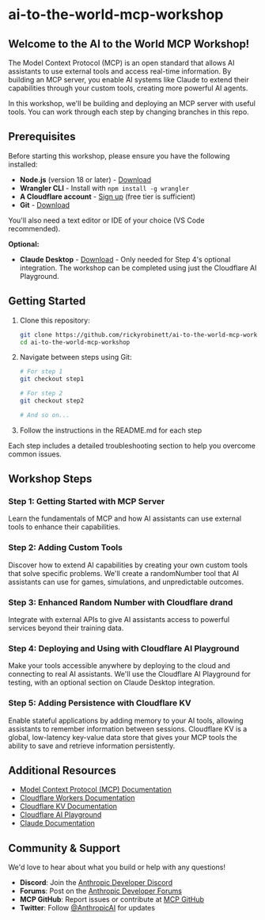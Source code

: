 # ai-to-the-world-mcp-workshop

## Welcome to the AI to the World MCP Workshop!

The Model Context Protocol (MCP) is an open standard that allows AI assistants to use external tools and access real-time information. By building an MCP server, you enable AI systems like Claude to extend their capabilities through your custom tools, creating more powerful AI agents.

In this workshop, we'll be building and deploying an MCP server with useful tools. You can work through each step by changing branches in this repo.

## Prerequisites

Before starting this workshop, please ensure you have the following installed:

- **Node.js** (version 18 or later) - [Download](https://nodejs.org/)
- **Wrangler CLI** - Install with `npm install -g wrangler`
- **A Cloudflare account** - [Sign up](https://dash.cloudflare.com/sign-up) (free tier is sufficient)
- **Git** - [Download](https://git-scm.com/downloads)

You'll also need a text editor or IDE of your choice (VS Code recommended).

**Optional:**
- **Claude Desktop** - [Download](https://claude.ai/desktop) - Only needed for Step 4's optional integration. The workshop can be completed using just the Cloudflare AI Playground.

## Getting Started

1. Clone this repository:
   ```bash
   git clone https://github.com/rickyrobinett/ai-to-the-world-mcp-workshop.git
   cd ai-to-the-world-mcp-workshop
   ```

2. Navigate between steps using Git:
   ```bash
   # For step 1
   git checkout step1
   
   # For step 2
   git checkout step2
   
   # And so on...
   ```

3. Follow the instructions in the README.md for each step

Each step includes a detailed troubleshooting section to help you overcome common issues.

## Workshop Steps

### Step 1: Getting Started with MCP Server
Learn the fundamentals of MCP and how AI assistants can use external tools to enhance their capabilities.

### Step 2: Adding Custom Tools
Discover how to extend AI capabilities by creating your own custom tools that solve specific problems. We'll create a randomNumber tool that AI assistants can use for games, simulations, and unpredictable outcomes.

### Step 3: Enhanced Random Number with Cloudflare drand
Integrate with external APIs to give AI assistants access to powerful services beyond their training data.

### Step 4: Deploying and Using with Cloudflare AI Playground
Make your tools accessible anywhere by deploying to the cloud and connecting to real AI assistants. We'll use the Cloudflare AI Playground for testing, with an optional section on Claude Desktop integration.

### Step 5: Adding Persistence with Cloudflare KV
Enable stateful applications by adding memory to your AI tools, allowing assistants to remember information between sessions. Cloudflare KV is a global, low-latency key-value data store that gives your MCP tools the ability to save and retrieve information persistently.

## Additional Resources

- [Model Context Protocol (MCP) Documentation](https://modelcontextprotocol.io/)
- [Cloudflare Workers Documentation](https://developers.cloudflare.com/workers/)
- [Cloudflare KV Documentation](https://developers.cloudflare.com/workers/runtime-apis/kv/)
- [Cloudflare AI Playground](https://playground.ai.cloudflare.com/)
- [Claude Documentation](https://docs.anthropic.com/claude/)

## Community & Support

We'd love to hear about what you build or help with any questions!

- **Discord**: Join the [Anthropic Developer Discord](https://discord.gg/anthropic)
- **Forums**: Post on the [Anthropic Developer Forums](https://forum.anthropic.com/)
- **MCP GitHub**: Report issues or contribute at [MCP GitHub](https://github.com/anthropics/anthropic-cookbook/tree/main/mcp)
- **Twitter**: Follow [@AnthropicAI](https://twitter.com/AnthropicAI) for updates
